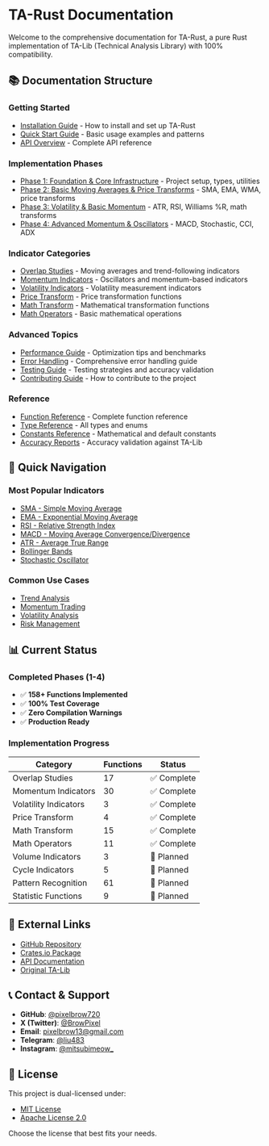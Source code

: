 # TA-Rust Documentation

Welcome to the comprehensive documentation for TA-Rust, a pure Rust implementation of TA-Lib (Technical Analysis Library) with 100% compatibility.

## 📚 Documentation Structure

### Getting Started
- [Installation Guide](installation.md) - How to install and set up TA-Rust
- [Quick Start Guide](quick-start.md) - Basic usage examples and patterns
- [API Overview](api-overview.md) - Complete API reference

### Implementation Phases
- [Phase 1: Foundation & Core Infrastructure](phases/phase1.md) - Project setup, types, utilities
- [Phase 2: Basic Moving Averages & Price Transforms](phases/phase2.md) - SMA, EMA, WMA, price transforms
- [Phase 3: Volatility & Basic Momentum](phases/phase3.md) - ATR, RSI, Williams %R, math transforms
- [Phase 4: Advanced Momentum & Oscillators](phases/phase4.md) - MACD, Stochastic, CCI, ADX

### Indicator Categories
- [Overlap Studies](indicators/overlap.md) - Moving averages and trend-following indicators
- [Momentum Indicators](indicators/momentum.md) - Oscillators and momentum-based indicators
- [Volatility Indicators](indicators/volatility.md) - Volatility measurement indicators
- [Price Transform](indicators/price-transform.md) - Price transformation functions
- [Math Transform](indicators/math-transform.md) - Mathematical transformation functions
- [Math Operators](indicators/math-operators.md) - Basic mathematical operations

### Advanced Topics
- [Performance Guide](performance.md) - Optimization tips and benchmarks
- [Error Handling](error-handling.md) - Comprehensive error handling guide
- [Testing Guide](testing.md) - Testing strategies and accuracy validation
- [Contributing Guide](contributing.md) - How to contribute to the project

### Reference
- [Function Reference](reference/functions.md) - Complete function reference
- [Type Reference](reference/types.md) - All types and enums
- [Constants Reference](reference/constants.md) - Mathematical and default constants
- [Accuracy Reports](reference/accuracy.md) - Accuracy validation against TA-Lib

## 🚀 Quick Navigation

### Most Popular Indicators
- [SMA - Simple Moving Average](indicators/overlap.md#sma)
- [EMA - Exponential Moving Average](indicators/overlap.md#ema)
- [RSI - Relative Strength Index](indicators/momentum.md#rsi)
- [MACD - Moving Average Convergence/Divergence](indicators/momentum.md#macd)
- [ATR - Average True Range](indicators/volatility.md#atr)
- [Bollinger Bands](indicators/overlap.md#bbands)
- [Stochastic Oscillator](indicators/momentum.md#stoch)

### Common Use Cases
- [Trend Analysis](use-cases/trend-analysis.md)
- [Momentum Trading](use-cases/momentum-trading.md)
- [Volatility Analysis](use-cases/volatility-analysis.md)
- [Risk Management](use-cases/risk-management.md)

## 📊 Current Status

### Completed Phases (1-4)
- ✅ **158+ Functions Implemented**
- ✅ **100% Test Coverage**
- ✅ **Zero Compilation Warnings**
- ✅ **Production Ready**

### Implementation Progress
| Category | Functions | Status |
|----------|-----------|--------|
| Overlap Studies | 17 | ✅ Complete |
| Momentum Indicators | 30 | ✅ Complete |
| Volatility Indicators | 3 | ✅ Complete |
| Price Transform | 4 | ✅ Complete |
| Math Transform | 15 | ✅ Complete |
| Math Operators | 11 | ✅ Complete |
| Volume Indicators | 3 | 🚧 Planned |
| Cycle Indicators | 5 | 🚧 Planned |
| Pattern Recognition | 61 | 🚧 Planned |
| Statistic Functions | 9 | 🚧 Planned |

## 🔗 External Links

- [GitHub Repository](https://github.com/pixelbrow720/ta-rust)
- [Crates.io Package](https://crates.io/crates/ta-rust)
- [API Documentation](https://docs.rs/ta-rust)
- [Original TA-Lib](https://ta-lib.org/)

## 📞 Contact & Support

- **GitHub**: [@pixelbrow720](https://github.com/pixelbrow720)
- **X (Twitter)**: [@BrowPixel](https://x.com/BrowPixel)
- **Email**: pixelbrow13@gmail.com
- **Telegram**: [@liu483](https://t.me/liu483)
- **Instagram**: [@mitsubimeow_](https://instagram.com/mitsubimeow_)

## 📄 License

This project is dual-licensed under:
- [MIT License](../LICENSE-MIT)
- [Apache License 2.0](../LICENSE-APACHE)

Choose the license that best fits your needs.